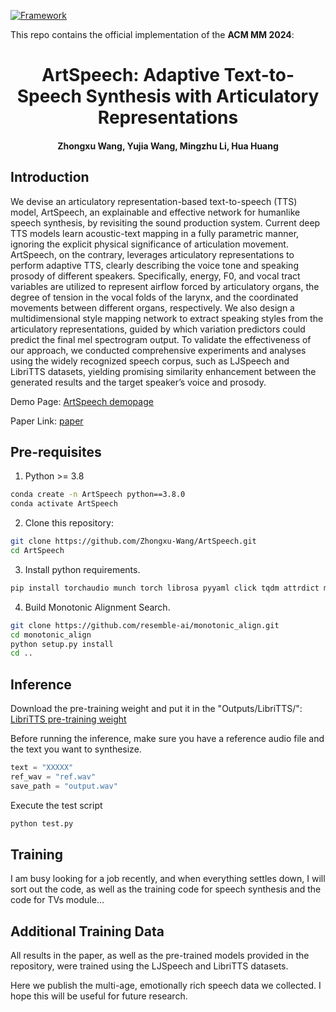 [![Framework](https://img.shields.io/badge/PyTorch-%23EE4C2C.svg?&logo=PyTorch&logoColor=white)](https://pytorch.org/)

This repo contains the official implementation of the **ACM MM 2024**:

<div align="center">
<h1>
<b>
ArtSpeech: Adaptive Text-to-Speech Synthesis with Articulatory Representations
</b>
</h1>
<h4>
<b>
Zhongxu Wang, Yujia Wang, Mingzhu Li, Hua Huang
</b>
</h4>
</div>

## Introduction

We devise an articulatory representation-based text-to-speech (TTS) model, ArtSpeech, an explainable and effective network for humanlike speech synthesis, by revisiting the sound production system. Current deep TTS models learn acoustic-text mapping in a fully parametric manner, ignoring the explicit physical significance of articulation movement. ArtSpeech, on the contrary, leverages articulatory representations to perform adaptive TTS, clearly describing the voice tone and speaking prosody of different speakers. Specifically, energy, F0, and vocal tract variables are utilized to represent airflow forced by articulatory organs, the degree of tension in the vocal folds of the larynx, and the coordinated movements between different organs, respectively. We also design a multidimensional style mapping network to extract speaking styles from the articulatory representations, guided by which variation predictors could predict the final mel spectrogram output. To validate the effectiveness of our approach, we conducted comprehensive experiments and analyses using the widely recognized speech corpus, such as LJSpeech and LibriTTS datasets, yielding promising similarity enhancement between the generated results and the target speaker’s voice and prosody.

Demo Page: <a href="https://zhongxu-wang.github.io/artspeeech.demopage/" target="_blank">ArtSpeech demopage</a>

Paper Link: <a href="https://dl.acm.org/doi/10.1145/3664647.3681097" target="_blank">paper</a>

## Pre-requisites

1. Python >= 3.8
```bash
conda create -n ArtSpeech python==3.8.0
conda activate ArtSpeech
```

2. Clone this repository:
```bash
git clone https://github.com/Zhongxu-Wang/ArtSpeech.git
cd ArtSpeech
```

3. Install python requirements.
```bash
pip install torchaudio munch torch librosa pyyaml click tqdm attrdict matplotlib tensorboard Cython
``` 

4. Build Monotonic Alignment Search.
```bash
git clone https://github.com/resemble-ai/monotonic_align.git
cd monotonic_align
python setup.py install
cd ..
```

## Inference

Download the pre-training weight and put it in the "Outputs/LibriTTS/": <a href="https://drive.google.com/file/d/1_c07vqqd_102e2y73v5jTGJbptcukRCh/view?usp=sharing" target="_blank">LibriTTS pre-training weight</a>

Before running the inference, make sure you have a reference audio file and the text you want to synthesize. 
```python
text = "XXXXX"
ref_wav = "ref.wav"
save_path = "output.wav"
```
Execute the test script
```bash
python test.py
```

## Training

I am busy looking for a job recently, and when everything settles down, I will sort out the code, as well as the training code for speech synthesis and the code for TVs module...

## Additional Training Data

All results in the paper, as well as the pre-trained models provided in the repository, were trained using the LJSpeech and LibriTTS datasets.

Here we publish the multi-age, emotionally rich speech data we collected. I hope this will be useful for future research.
